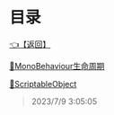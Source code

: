 # 目录  


[👈【返回】](/--目录--/Unity笔记/--目录--Unity笔记)  


[📁MonoBehaviour生命周期](/--目录--/Unity笔记/Unity对象系统/MonoBehaviour生命周期/--目录--MonoBehaviour生命周期)  

[📜ScriptableObject](/Unity笔记/Unity对象系统/ScriptableObject)  







> 2023/7/9 3:05:05
